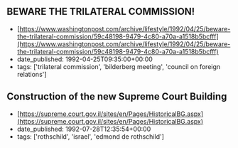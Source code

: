  ## BEWARE THE TRILATERAL COMMISSION!
 - [https://www.washingtonpost.com/archive/lifestyle/1992/04/25/beware-the-trilateral-commission/59c48198-9479-4c80-a70a-a1518b5bcfff](https://www.washingtonpost.com/archive/lifestyle/1992/04/25/beware-the-trilateral-commission/59c48198-9479-4c80-a70a-a1518b5bcfff)
 - date_published: 1992-04-25T09:35:00+00:00
 - tags: ['trilateral commission', 'bilderberg meeting', 'council on foreign relations']

 ## Construction of the new Supreme Court Building
 - [https://supreme.court.gov.il/sites/en/Pages/HistoricalBG.aspx](https://supreme.court.gov.il/sites/en/Pages/HistoricalBG.aspx)
 - date_published: 1992-07-28T12:35:54+00:00
 - tags: ['rothschild', 'israel', 'edmond de rothschild']

